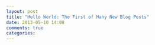 ```yaml
---
layout: post
title: "Hello World: The First of Many New Blog Posts"
date: 2013-05-10 14:08
comments: true
categories: 
---
```


